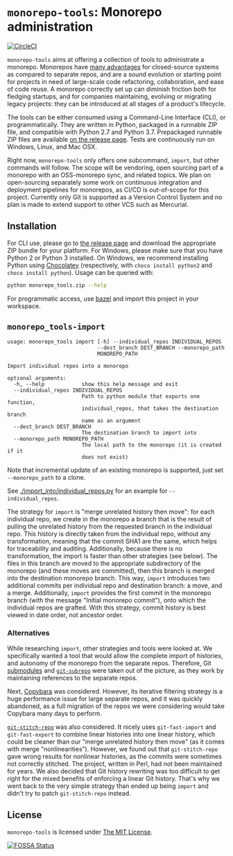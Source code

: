 # `monorepo-tools`: Monorepo administration

[![CircleCI](https://circleci.com/gh/hchauvin/monorepo-tools/tree/master.svg?style=svg)](https://circleci.com/gh/hchauvin/monorepo-tools/tree/master)

`monorepo-tools` aims at offering a collection of tools to administrate a
monorepo.  Monorepos have
[many advantages](https://en.wikipedia.org/wiki/Monorepo) for closed-source systems
as compared to separate repos, and are a sound evolution or starting point for projects
in need of large-scale code refactoring, collaboration, and ease of code
reuse.  A monorepo correctly set up can diminish friction both for
fledging startups, and for companies maintaining, evolving or migrating
legacy projects: they can be introduced at all stages of a product's lifecycle.

The tools can be either consumed using a Command-Line Interface (CLI),
or programmatically.  They are written in Python, packaged in a runnable ZIP
file, and compatible with Python 2.7 and Python 3.7.  Prepackaged runnable
ZIP files are available
[on the release page](https://github.com/hchauvin/monorepo-tools/releases).
Tests are continuously run on Windows, Linux, and Mac OSX.

Right now, `monorepo-tools` only offers one subcommand, `import`, but other
commands will follow.  The scope will be vendoring, open sourcing part of
a monorepo with an OSS-monorepo sync, and related topics.  We plan on
open-sourcing separately some work on continuous integration and 
deployment pipelines for monorepos, as CI/CD is out-of-scope for this project.
Currently only Git is supported as a Version Control System and no plan
is made to extend support to other VCS such as Mercurial.

## Installation

For CLI use, please go to [the release page](https://github.com/hchauvin/monorepo-tools/releases)
and download the appropriate ZIP bundle for your platform.  For Windows,
please make sure that you have Python 2 or Python 3 installed.  On Windows, we
recommend installing Python using [Chocolatey](https://chocolatey.org) (respectively,
with `choco install python2` and `choco install python`).  Usage can be queried with:

```bash
python monorepo_tools.zip --help
```

For programmatic access, use [bazel](https://bazel.build/) and import
this project in your workspace.

## `monorepo_tools-import`

```
usage: monorepo_tools import [-h] --individual_repos INDIVIDUAL_REPOS
                             --dest_branch DEST_BRANCH --monorepo_path
                             MONOREPO_PATH

Import individual repos into a monorepo

optional arguments:
  -h, --help            show this help message and exit
  --individual_repos INDIVIDUAL_REPOS
                        Path to python module that exports one function,
                        individual_repos, that takes the destination branch
                        name as an argument
  --dest_branch DEST_BRANCH
                        The destination branch to import into
  --monorepo_path MONOREPO_PATH
                        The local path to the monorepo (it is created if it
                        does not exist)
```

Note that incremental update of an existing monorepo is supported, just
set `--monorepo_path` to a clone.

See [./import_into/individual_repos.py]() for an example for `--individual_repos`.

The strategy for `import` is "merge unrelated history then move": for each
individual repo, we create in the monorepo a branch that is the result
of pulling the unrelated history from the requested branch in the individual
repo.  This history is directly taken from the individual repo, without
any transformation, meaning that the commit SHA1 are the same, which helps
for traceability and auditing.  Additionally, because there is no
transformation, the import is faster than other strategies (see below).
The files in this branch are moved to the appropriate subdirectory of the
monorepo (and these moves are committed), then this branch is merged into
the destination monorepo branch.  This way, `import` introduces two
additional commits per individual repo and destination branch: a move,
and a merge.  Additionally, `import` provides the first commit in the
monorepo branch (with the message "Initial monorepo commit"), onto which
the individual repos are grafted.  With this strategy, commit history is best
viewed in date order, not ancestor order.

### Alternatives

While researching `import`, other strategies and tools were looked at.  We
specifically wanted a tool that would allow the complete import of histories,
and autonomy of the monorepo from the separate repos.  Therefore, Git
[submodules](https://git-scm.com/book/en/v2/Git-Tools-Submodules)
and [`git-subrepo`](https://github.com/ingydotnet/git-subrepo) were taken
out of the picture, as they work by maintaining references to the separate repos.

Next, [Copybara](https://github.com/google/copybara) was
considered.  However, its iterative filtering strategy is a huge
performance issue for large separate repos, and it was quickly abandoned,
as a full migration of the repos we were considering would take Copybara
many days to perform.

[`git-stitch-repo`](https://metacpan.org/pod/git-stitch-repo)
was also considered.  It nicely uses `git-fast-import` and `git-fast-export`
to combine linear histories into one linear history, which could be cleaner 
than our "merge unrelated history then move" (as it comes with merge "nonlinearities").
However, we found out that `git-stitch-repo` gave wrong results for nonlinear histories, as
the commits were sometimes not correctly stitched.  The project, written in Perl, had not
been maintained for years.  We also decided that Git history
rewriting was too difficult to get right for the mixed benefits
of enforcing a linear Git history.  That's why we went back to the
very simple strategy than ended up being `import` and didn't try to patch
`git-stitch-repo` instead.

## License

`monorepo-tools` is licensed under [The MIT License](./LICENSE).

[![FOSSA Status](https://app.fossa.com/api/projects/git%2Bgithub.com%2Fhchauvin%2Fmonorepo-tools.svg?type=large)](https://app.fossa.com/projects/git%2Bgithub.com%2Fhchauvin%2Fmonorepo-tools?ref=badge_large)
